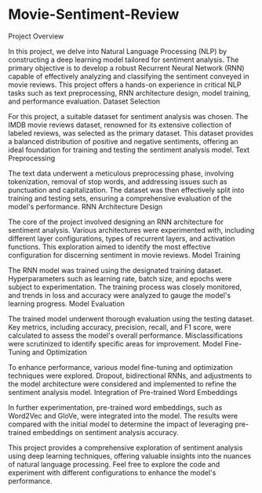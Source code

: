 # Movie-Sentiment-Review

Project Overview

In this project, we delve into Natural Language Processing (NLP) by constructing a deep learning model tailored for sentiment analysis. The primary objective is to develop a robust Recurrent Neural Network (RNN) capable of effectively analyzing and classifying the sentiment conveyed in movie reviews. This project offers a hands-on experience in critical NLP tasks such as text preprocessing, RNN architecture design, model training, and performance evaluation.
Dataset Selection

For this project, a suitable dataset for sentiment analysis was chosen. The IMDB movie reviews dataset, renowned for its extensive collection of labeled reviews, was selected as the primary dataset. This dataset provides a balanced distribution of positive and negative sentiments, offering an ideal foundation for training and testing the sentiment analysis model.
Text Preprocessing

The text data underwent a meticulous preprocessing phase, involving tokenization, removal of stop words, and addressing issues such as punctuation and capitalization. The dataset was then effectively split into training and testing sets, ensuring a comprehensive evaluation of the model's performance.
RNN Architecture Design

The core of the project involved designing an RNN architecture for sentiment analysis. Various architectures were experimented with, including different layer configurations, types of recurrent layers, and activation functions. This exploration aimed to identify the most effective configuration for discerning sentiment in movie reviews.
Model Training

The RNN model was trained using the designated training dataset. Hyperparameters such as learning rate, batch size, and epochs were subject to experimentation. The training process was closely monitored, and trends in loss and accuracy were analyzed to gauge the model's learning progress.
Model Evaluation

The trained model underwent thorough evaluation using the testing dataset. Key metrics, including accuracy, precision, recall, and F1 score, were calculated to assess the model's overall performance. Misclassifications were scrutinized to identify specific areas for improvement.
Model Fine-Tuning and Optimization

To enhance performance, various model fine-tuning and optimization techniques were explored. Dropout, bidirectional RNNs, and adjustments to the model architecture were considered and implemented to refine the sentiment analysis model.
Integration of Pre-trained Word Embeddings

In further experimentation, pre-trained word embeddings, such as Word2Vec and GloVe, were integrated into the model. The results were compared with the initial model to determine the impact of leveraging pre-trained embeddings on sentiment analysis accuracy.

This project provides a comprehensive exploration of sentiment analysis using deep learning techniques, offering valuable insights into the nuances of natural language processing. Feel free to explore the code and experiment with different configurations to enhance the model's performance.
